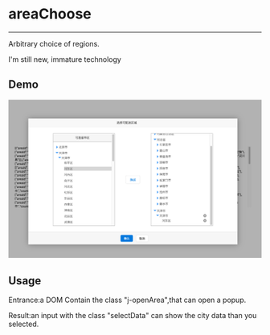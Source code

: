 # areaChoose
-----
Arbitrary choice of regions.

I'm still new, immature technology

## Demo
![areaChoose Demo](https://github.com/CLKimi/areaChoose/blob/master/images/demo.png)

## Usage

Entrance:a DOM Contain the class "j-openArea",that can open a popup.

Result:an input with the class "selectData" can show the city data than you selected.